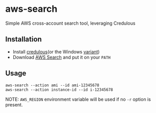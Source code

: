 # aws-search
Simple AWS cross-account search tool, leveraging Credulous

## Installation

* Install [credulous](https://github.com/realestate-com-au/credulous)(or the Windows [variant](https://github.com/mefellows/credulous))
* Download [AWS Search]() and put it on your `PATH`

## Usage

```
aws-search --action ami --id ami-12345678
aws-search --action instance-id --id i-12345678
```

NOTE: `AWS_REGION` environment variable will be used if no `-r` option is present.
